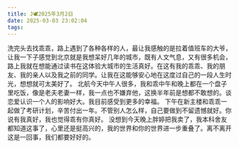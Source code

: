 ```yaml
---
title: J🕊️2025年3月2日
date: 2025-03-03 23:02:04
tags:
---
```

洗完头去找乖乖，路上遇到了各种各样的人，最让我感触的是拉着值班车的大爷，让我一下子感觉到北京就是我想呆好几年的城市，既有人文气息，又有很多机会，路上我就在想能通过读书在这体验大城市的生活真好。在这有我的乖乖、我的朋友、我的亲人以及我之前的同学。让我在这能够安心地在这度过自己的一段人生时光，想想就可太美好了。
北航今天中午人很多，我和乖中午和晚上都在一个盘子里吃饭，像是老夫老妻一样，我一点也不嫌弃他，这换半年前是想都不敢想的。谈恋爱认识一个人的影响好大。我目前感受到更多的幸福。
下午在新主楼和乖乖一起做了考研计划，辛苦付出一年。不管别人怎么样，自己要做到不留遗憾就好。你说有我真好，我也觉得乖有你真好。
没想到今天晚上胖婷把我卖了，我本科舍友都知道这事了，心里还是挺高兴的，我的世界和你的世界进一步重叠了。离不离开这是一回事，我们都要好好的。
